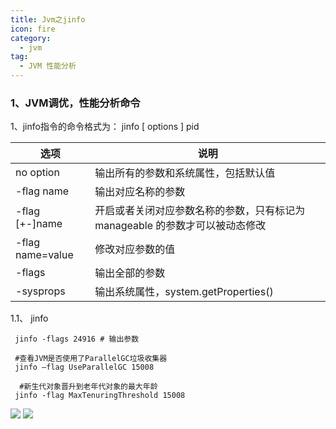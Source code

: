 ```yaml
---
title: Jvm之jinfo
icon: fire
category:
  - jvm
tag:
  - JVM 性能分析
---
```


### 1、JVM调优，性能分析命令
1、jinfo指令的命令格式为： jinfo  [ options ] pid

| 选项               | 说明                                          |
|------------------|---------------------------------------------|
| no option        | 输出所有的参数和系统属性，包括默认值                          |
| -flag name       | 输出对应名称的参数                                   |
| -flag [+-]name   | 开启或者关闭对应参数名称的参数，只有标记为manageable 的参数才可以被动态修改 |
| -flag name=value | 修改对应参数的值                                    |
| -flags           | 输出全部的参数                                     |
| -sysprops        | 输出系统属性，system.getProperties()               |



1.1、 jinfo
```shell
 jinfo -flags 24916 # 输出参数

 #查看JVM是否使用了ParallelGC垃圾收集器
 jinfo –flag UseParallelGC 15008
 
  #新生代对象晋升到老年代对象的最大年龄
 jinfo -flag MaxTenuringThreshold 15008
```
![](https://wqknowledge.oss-cn-shenzhen.aliyuncs.com/jvm/jinfo.png)
![](https://wqknowledge.oss-cn-shenzhen.aliyuncs.com/jvm/jinfoflags.png)

